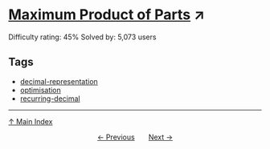 # [Maximum Product of Parts](https://projecteuler.net/problem=183) ↗️

Difficulty rating: 45%
Solved by: 5,073 users
## Tags

- [decimal-representation](../tags/decimal-representation.md)
- [optimisation](../tags/optimisation.md)
- [recurring-decimal](../tags/recurring-decimal.md)



---

[↑ Main Index](../README.md)


<div align=center><a href='182.md'>← Previous</a> &nbsp;&nbsp; &nbsp;&nbsp;  <a href='184.md'>Next →</a></div>
